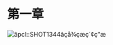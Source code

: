 # 第一章

![âpcl::SHOT1344âçå¾çæç´¢ç"æ](http://docs.pointclouds.org/1.6.0/classpcl_1_1_normal_space_sampling__coll__graph.png)


